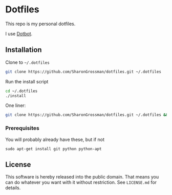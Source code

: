 # Dotfiles

This repo is my personal dotfiles.

I use [Dotbot](https://github.com/anishathalye/dotbot).

## Installation

Clone to `~/.dotfiles`

```sh
git clone https://github.com/SharonGrossman/dotfiles.git ~/.dotfiles
```

Run the install script

```sh
cd ~/.dotfiles
./install
```

One liner:

```sh
git clone https://github.com/SharonGrossman/dotfiles.git ~/.dotfiles && cd ~/.dotfiles && ./install
```

### Prerequisites

You will probably already have these, but if not

```
sudo apt-get install git python python-apt
```

## License

This software is hereby released into the public domain. That means you can do
whatever you want with it without restriction. See `LICENSE.md` for details.
